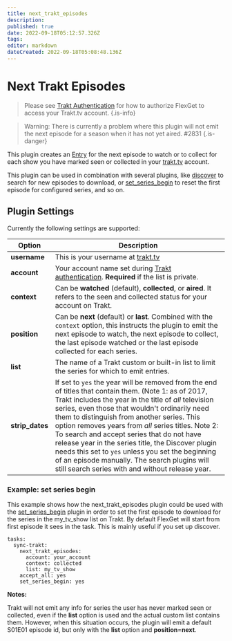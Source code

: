 ```yaml
---
title: next_trakt_episodes
description: 
published: true
date: 2022-09-18T05:12:57.326Z
tags: 
editor: markdown
dateCreated: 2022-09-18T05:08:48.136Z
---
```


# Next Trakt Episodes
> Please see [Trakt Authentication](/Trakt_Authentication) for how to authorize FlexGet to access your Trakt.tv account.
{.is-info}

> Warning: There is currently a problem where this plugin will not emit the next episode for a season when it has not yet aired. #2831
{.is-danger}

This plugin creates an [Entry](/Entry) for the next episode to watch or to collect for each show you have marked seen or collected in your [trakt.tv](http://trakt.tv) account.

This plugin can be used in combination with several plugins, like [discover](/Plugins/discover) to search for new episodes to download, or [set_series_begin](/Plugins/set_series_begin) to reset the first episode for configured series, and so on.  

## Plugin Settings
Currently the following settings are supported:



| **Option** | **Description** |
| --- | --- |
| **username** | This is your username at [trakt.tv](http://trakt.tv)  |
| **account** | Your account name set during [Trakt authentication](/Trakt_Authentication). **Required** if the list is private. |
| **context** | Can be **watched** (default), **collected**, or **aired**. It refers to the seen and collected status for your account on Trakt. |
| **position** | Can be **next** (default) or **last**. Combined with the `context` option, this instructs the plugin to emit the next episode to watch, the next episode to collect, the last episode watched or the last episode collected for each series. |
| **list** | The name of a Trakt custom or built-in list to limit the series for which to emit entries. |
| **strip_dates** | If set to `yes` the year will be removed from the end of titles that contain them.  (Note 1: as of 2017, Trakt includes the year in the title of _all_ television series, even those that wouldn't ordinarily need them to distinguish from another series. This option removes years from _all_ series titles. Note 2: To search and accept series that do not have release year in the series title, the Discover plugin needs this set to `yes` unless you set the beginning of an episode manually. The search plugins will still search series with and without release year.


### Example: set series begin
This example shows how the next_trakt_episodes plugin could be used with the [set_series_begin](/Plugins/set_series_begin) plugin in order to set the first episode to download for the series in the my_tv_show list on Trakt. By default FlexGet will start from first episode it sees in the task. This is mainly useful if you set up discover.

```
tasks:
  sync-trakt:
    next_trakt_episodes:
      account: your_account
      context: collected
      list: my_tv_show
    accept_all: yes
    set_series_begin: yes
```

  
**Notes:**

Trakt will not emit any info for series the user has never marked seen or collected, even if the **list** option is used and the actual custom list contains them. However, when this situation occurs, the plugin will emit a default S01E01 episode id, but only with the **list** option and **position**=**next**.